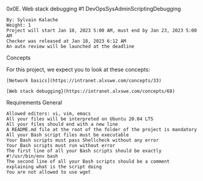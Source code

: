 0x0E. Web stack debugging #1
DevOpsSysAdminScriptingDebugging

    By: Sylvain Kalache
    Weight: 1
    Project will start Jan 18, 2023 5:00 AM, must end by Jan 23, 2023 5:00 AM
    Checker was released at Jan 18, 2023 6:12 AM
    An auto review will be launched at the deadline

Concepts

For this project, we expect you to look at these concepts:

    [Network basics](https://intranet.alxswe.com/concepts/33)
    
    [Web stack debugging}(https://intranet.alxswe.com/concepts/68)

Requirements
General

    Allowed editors: vi, vim, emacs
    All your files will be interpreted on Ubuntu 20.04 LTS
    All your files should end with a new line
    A README.md file at the root of the folder of the project is mandatory
    All your Bash script files must be executable
    Your Bash scripts must pass Shellcheck without any error
    Your Bash scripts must run without error
    The first line of all your Bash scripts should be exactly #!/usr/bin/env bash
    The second line of all your Bash scripts should be a comment explaining what is the script doing
    You are not allowed to use wget



